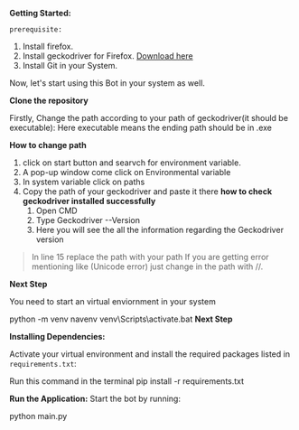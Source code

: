 **Getting Started:**

`prerequisite:`

1. Install firefox.
2. Install geckodriver for Firefox. [Download here](https://github.com/mozilla/geckodriver/releases)
3. Install Git in your System.

Now, let's start using this Bot in your system as well.

**Clone the repository**

 Firstly, Change the path according to your path of geckodriver(it should be executable):
 Here executable means the ending path should be in .exe
 
 **How to change path**

 1. click on start button and searvch for environment variable.
 2. A pop-up window come click on Environmental variable
 3. In system variable click on paths
 4. Copy the path of your geckodriver and paste it there
    **how to check geckodriver installed successfully**
    1. Open CMD
    2. Type Geckodriver --Version
    3. Here you will see the all the information regarding the Geckodriver version
 
> In line 15 replace the path with your path
If you are getting error mentioning like (Unicode error) just change in the path with //.

**Next Step**

 You need to start an virtual enviornment in your system

python -m venv navenv
venv\\Scripts\\activate.bat 
**Next Step**

 **Installing  Dependencies:**
  
  Activate your virtual environment and install the required packages listed in `requirements.txt`:

Run this command in the terminal
pip install -r requirements.txt


 **Run the Application:**
 Start the bot by running:


python main.py
